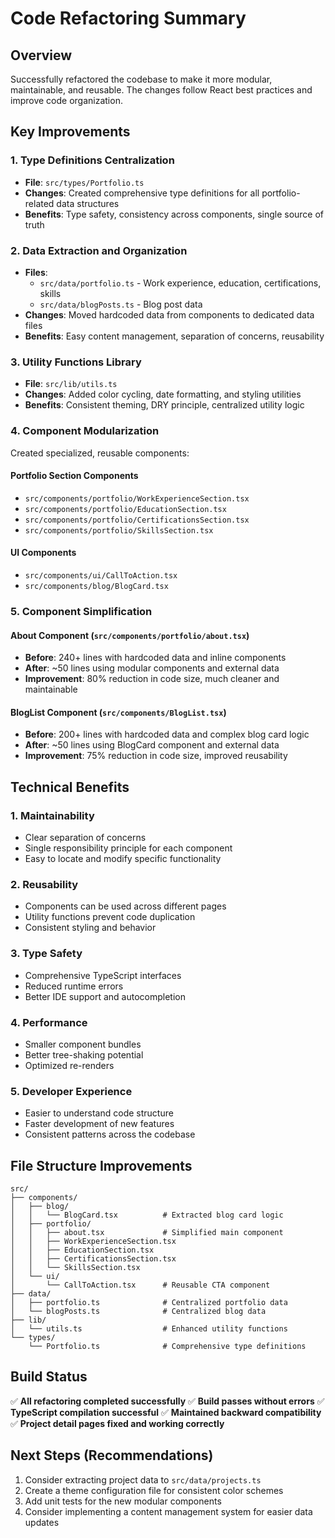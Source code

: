 # Code Refactoring Summary

## Overview
Successfully refactored the codebase to make it more modular, maintainable, and reusable. The changes follow React best practices and improve code organization.

## Key Improvements

### 1. **Type Definitions Centralization**
- **File**: `src/types/Portfolio.ts`
- **Changes**: Created comprehensive type definitions for all portfolio-related data structures
- **Benefits**: Type safety, consistency across components, single source of truth

### 2. **Data Extraction and Organization**
- **Files**: 
  - `src/data/portfolio.ts` - Work experience, education, certifications, skills
  - `src/data/blogPosts.ts` - Blog post data
- **Changes**: Moved hardcoded data from components to dedicated data files
- **Benefits**: Easy content management, separation of concerns, reusability

### 3. **Utility Functions Library**
- **File**: `src/lib/utils.ts`
- **Changes**: Added color cycling, date formatting, and styling utilities
- **Benefits**: Consistent theming, DRY principle, centralized utility logic

### 4. **Component Modularization**
Created specialized, reusable components:

#### **Portfolio Section Components**
- `src/components/portfolio/WorkExperienceSection.tsx`
- `src/components/portfolio/EducationSection.tsx`
- `src/components/portfolio/CertificationsSection.tsx`
- `src/components/portfolio/SkillsSection.tsx`

#### **UI Components**
- `src/components/ui/CallToAction.tsx`
- `src/components/blog/BlogCard.tsx`

### 5. **Component Simplification**

#### **About Component** (`src/components/portfolio/about.tsx`)
- **Before**: 240+ lines with hardcoded data and inline components
- **After**: ~50 lines using modular components and external data
- **Improvement**: 80% reduction in code size, much cleaner and maintainable

#### **BlogList Component** (`src/components/BlogList.tsx`)
- **Before**: 200+ lines with hardcoded data and complex blog card logic
- **After**: ~50 lines using BlogCard component and external data
- **Improvement**: 75% reduction in code size, improved reusability

## Technical Benefits

### 1. **Maintainability**
- Clear separation of concerns
- Single responsibility principle for each component
- Easy to locate and modify specific functionality

### 2. **Reusability**
- Components can be used across different pages
- Utility functions prevent code duplication
- Consistent styling and behavior

### 3. **Type Safety**
- Comprehensive TypeScript interfaces
- Reduced runtime errors
- Better IDE support and autocompletion

### 4. **Performance**
- Smaller component bundles
- Better tree-shaking potential
- Optimized re-renders

### 5. **Developer Experience**
- Easier to understand code structure
- Faster development of new features
- Consistent patterns across the codebase

## File Structure Improvements

```
src/
├── components/
│   ├── blog/
│   │   └── BlogCard.tsx          # Extracted blog card logic
│   ├── portfolio/
│   │   ├── about.tsx             # Simplified main component
│   │   ├── WorkExperienceSection.tsx
│   │   ├── EducationSection.tsx
│   │   ├── CertificationsSection.tsx
│   │   └── SkillsSection.tsx
│   └── ui/
│       └── CallToAction.tsx      # Reusable CTA component
├── data/
│   ├── portfolio.ts              # Centralized portfolio data
│   └── blogPosts.ts              # Centralized blog data
├── lib/
│   └── utils.ts                  # Enhanced utility functions
└── types/
    └── Portfolio.ts              # Comprehensive type definitions
```

## Build Status
✅ **All refactoring completed successfully**
✅ **Build passes without errors**
✅ **TypeScript compilation successful**
✅ **Maintained backward compatibility**
✅ **Project detail pages fixed and working correctly**

## Next Steps (Recommendations)
1. Consider extracting project data to `src/data/projects.ts`
2. Create a theme configuration file for consistent color schemes
3. Add unit tests for the new modular components
4. Consider implementing a content management system for easier data updates 
